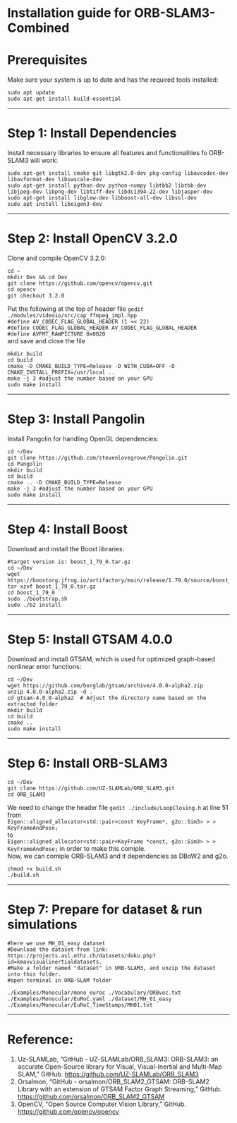 # Installation guide for ORB-SLAM3-Combined
# Prerequisites
Make sure your system is up to date and has the required tools installed:
```shell
sudo apt update
sudo apt-get install build-essential
```
---

# Step 1: Install Dependencies
Install necessary libraries to ensure all features and functionalities fo ORB-SLAM3 will work:
```shell
sudo apt-get install cmake git libgtk2.0-dev pkg-config libavcodec-dev libavformat-dev libswscale-dev
sudo apt-get install python-dev python-numpy libtbb2 libtbb-dev libjpeg-dev libpng-dev libtiff-dev libdc1394-22-dev libjasper-dev
sudo apt-get install libglew-dev libboost-all-dev libssl-dev
sudo apt install libeigen3-dev

```
---

# Step 2: Install OpenCV 3.2.0
Clone and compile OpenCV 3.2.0:
```shell
cd ~
mkdir Dev && cd Dev
git clone https://github.com/opencv/opencv.git
cd opencv
git checkout 3.2.0
```
Put the following at the top of header file `gedit ./modules/videoio/src/cap_ffmpeg_impl.hpp`  
`#define AV_CODEC_FLAG_GLOBAL_HEADER (1 << 22)`  
`#define CODEC_FLAG_GLOBAL_HEADER AV_CODEC_FLAG_GLOBAL_HEADER`  
`#define AVFMT_RAWPICTURE 0x0020`  
and save and close the file
```shell
mkdir build
cd build
cmake -D CMAKE_BUILD_TYPE=Release -D WITH_CUDA=OFF -D CMAKE_INSTALL_PREFIX=/usr/local ..
make -j 3 #adjust the number based on your GPU
sudo make install
```
---

# Step 3: Install Pangolin
Install Pangolin for handling OpenGL dependencies:
```shell
cd ~/Dev
git clone https://github.com/stevenlovegrove/Pangolin.git
cd Pangolin 
mkdir build 
cd build 
cmake .. -D CMAKE_BUILD_TYPE=Release 
make -j 3 #adjust the number based on your GPU
sudo make install
```
---

# Step 4: Install Boost
Download and install the Boost libraries:
```shell
#target version is: boost_1_79_0.tar.gz
cd ~/Dev
wget https://boostorg.jfrog.io/artifactory/main/release/1.79.0/source/boost_1_79_0.tar.gz
tar xzvf boost_1_79_0.tar.gz
cd boost_1_79_0
sudo ./bootstrap.sh
sudo ./b2 install
```
---


# Step 5: Install GTSAM 4.0.0
Download and install GTSAM, which is used for optimized graph-based nonlinear error functions:
```shell
cd ~/Dev
wget https://github.com/borglab/gtsam/archive/4.0.0-alpha2.zip
unzip 4.0.0-alpha2.zip -d .
cd gtsam-4.0.0-alpha2  # Adjust the directory name based on the extracted folder
mkdir build
cd build
cmake ..
sudo make install
```
---


# Step 6: Install ORB-SLAM3
```shell
cd ~/Dev
git clone https://github.com/UZ-SLAMLab/ORB_SLAM3.git 
cd ORB_SLAM3
```
We need to change the header file `gedit ./include/LoopClosing.h` at line 51  
from  
`Eigen::aligned_allocator<std::pair<const KeyFrame*, g2o::Sim3> > > KeyFrameAndPose;`  
to  
`Eigen::aligned_allocator<std::pair<KeyFrame *const, g2o::Sim3> > > KeyFrameAndPose;`
in order to make this comiple.  
Now, we can comiple ORB-SLAM3 and it dependencies as DBoW2 and g2o.  
```shell
chmod +x build.sh
./build.sh
```
---

# Step 7: Prepare for dataset & run simulations
```shell
#here we use MH_01_easy dataset
#Download the dataset from link: https://projects.asl.ethz.ch/datasets/doku.php?id=kmavvisualinertialdatasets.
#Make a folder named "dataset" in ORB-SLAM3, and unzip the dataset into this folder.
#open terminal in ORB-SLAM folder

./Examples/Monocular/mono_euroc ./Vocabulary/ORBvoc.txt ./Examples/Monocular/EuRoC.yaml ./dataset/MH_01_easy ./Examples/Monocular/EuRoC_TimeStamps/MH01.txt
```
---


# Reference:
1. Uz-SLAMLab, “GitHub - UZ-SLAMLab/ORB_SLAM3: ORB-SLAM3: an accurate Open-Source library for Visual, Visual-Inertial and Multi-Map SLAM,” GitHub. https://github.com/UZ-SLAMLab/ORB_SLAM3
2. Orsalmon, “GitHub - orsalmon/ORB_SLAM2_GTSAM: ORB-SLAM2 Library with an extension of GTSAM Factor Graph Streaming,” GitHub. https://github.com/orsalmon/ORB_SLAM2_GTSAM
3. OpenCV, “Open Source Computer Vision Library,” GitHub. https://github.com/opencv/opencv
